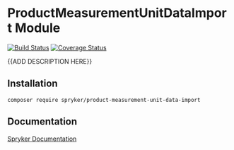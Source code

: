 # ProductMeasurementUnitDataImport Module
[![Build Status](https://travis-ci.org/spryker/product-measurement-unit-data-import.svg)](https://travis-ci.org/spryker/product-measurement-unit-data-import)
[![Coverage Status](https://coveralls.io/repos/github/spryker/product-measurement-unit-data-import/badge.svg)](https://coveralls.io/github/spryker/product-measurement-unit-data-import)

{{ADD DESCRIPTION HERE}}

## Installation

```
composer require spryker/product-measurement-unit-data-import
```

## Documentation

[Spryker Documentation](https://academy.spryker.com/developing_with_spryker/module_guide/modules.html)
